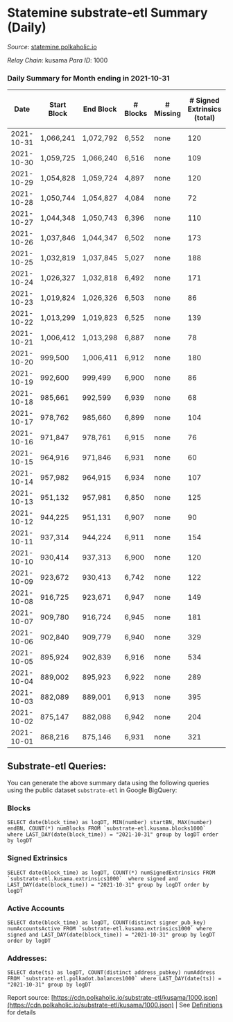 # Statemine substrate-etl Summary (Daily)

_Source_: [statemine.polkaholic.io](https://statemine.polkaholic.io)

*Relay Chain*: kusama
*Para ID*: 1000



### Daily Summary for Month ending in 2021-10-31


| Date | Start Block | End Block | # Blocks | # Missing | # Signed Extrinsics (total) | # Active Accounts | # Addresses with Balances | # Events | # Transfers | # XCM Transfers In | # XCM Transfers Out |
| ---- | ----------- | --------- | -------- | --------- | --------------------------- | ----------------- | ------------------------- | -------- | ----------- | ------------------ | ------------------- |
| 2021-10-31 | 1,066,241 | 1,072,792 | 6,552 | none  | 120 | 77 | 13,632 | 15,533 | 1,906 ($228,290.44) | 27 ($184.03) |   |
| 2021-10-30 | 1,059,725 | 1,066,240 | 6,516 | none  | 109 | 50 | 13,639 | 15,211 | 1,669 ($235,572.45) | 23 ($1,740.01) |   |
| 2021-10-29 | 1,054,828 | 1,059,724 | 4,897 | none  | 120 | 76 |  | 12,446 | 1,897 ($473,344.97) | 26 ($167.70) |   |
| 2021-10-28 | 1,050,744 | 1,054,827 | 4,084 | none  | 72 | 39 | 13,630 | 9,658 | 1,137 ($113,235.96) | 22 ($669.26) |   |
| 2021-10-27 | 1,044,348 | 1,050,743 | 6,396 | none  | 110 | 43 | 13,615 | 15,162 | 1,937 ($648,279.82) | 26 ($684.19) |   |
| 2021-10-26 | 1,037,846 | 1,044,347 | 6,502 | none  | 173 | 90 | 13,582 | 17,614 | 2,431 ($267,125.81) | 38 ($3,156.38) |   |
| 2021-10-25 | 1,032,819 | 1,037,845 | 5,027 | none  | 188 | 94 | 13,554 | 13,338 | 2,547 ($369,294.18) | 32 ($562.68) |   |
| 2021-10-24 | 1,026,327 | 1,032,818 | 6,492 | none  | 171 | 60 | 13,524 | 17,355 | 2,261 ($307,683.74) | 37 ($578.68) |   |
| 2021-10-23 | 1,019,824 | 1,026,326 | 6,503 | none  | 86 | 42 | 13,322 | 14,931 | 1,611 ($256,554.51) | 18 ($527.74) |   |
| 2021-10-22 | 1,013,299 | 1,019,823 | 6,525 | none  | 139 | 41 | 13,298 | 15,329 | 1,786 ($370,638.66) | 19 ($4,253.14) |   |
| 2021-10-21 | 1,006,412 | 1,013,298 | 6,887 | none  | 78 | 33 | 13,252 | 15,423 | 1,401 ($92,346.36) | 12 ($335.32) |   |
| 2021-10-20 | 999,500 | 1,006,411 | 6,912 | none  | 180 | 63 | 13,238 | 18,126 | 2,927 ($412,133.59) | 24 ($1,984.90) |   |
| 2021-10-19 | 992,600 | 999,499 | 6,900 | none  | 86 | 41 | 13,040 | 15,665 | 1,563 ($314,232.26) | 26 ($876.35) |   |
| 2021-10-18 | 985,661 | 992,599 | 6,939 | none  | 68 | 34 | 13,028 | 15,474 | 1,327 ($178,705.22) | 17 ($93.83) |   |
| 2021-10-17 | 978,762 | 985,660 | 6,899 | none  | 104 | 39 | 13,010 | 15,753 | 1,610 ($506,013.05) | 22 ($411.33) |   |
| 2021-10-16 | 971,847 | 978,761 | 6,915 | none  | 76 | 36 | 12,991 | 15,544 | 1,387 ($351,493.51) | 32 ($872.35) |   |
| 2021-10-15 | 964,916 | 971,846 | 6,931 | none  | 60 | 31 | 12,973 | 15,125 | 1,065 ($119,852.90) | 13 ($493.37) |   |
| 2021-10-14 | 957,982 | 964,915 | 6,934 | none  | 107 | 47 | 12,959 | 16,126 | 1,841 ($176,878.69) | 30 ($971.88) |   |
| 2021-10-13 | 951,132 | 957,981 | 6,850 | none  | 125 | 60 | 12,933 | 16,090 | 1,855 ($397,619.68) | 44 ($398.51) |   |
| 2021-10-12 | 944,225 | 951,131 | 6,907 | none  | 90 | 53 | 12,892 | 15,752 | 1,618 ($683,656.85) |   |   |
| 2021-10-11 | 937,314 | 944,224 | 6,911 | none  | 154 | 70 |  | 16,763 | 2,429 ($322,508.11) |   |   |
| 2021-10-10 | 930,414 | 937,313 | 6,900 | none  | 120 | 36 | 12,846 | 15,972 | 1,801 ($779,206.70) |   |   |
| 2021-10-09 | 923,672 | 930,413 | 6,742 | none  | 122 | 51 | 12,830 | 16,035 | 2,101 ($590,041.50) |   |   |
| 2021-10-08 | 916,725 | 923,671 | 6,947 | none  | 149 | 66 | 12,803 | 16,765 | 2,356 ($383,750.20) |   |   |
| 2021-10-07 | 909,780 | 916,724 | 6,945 | none  | 181 | 75 | 12,770 | 17,512 | 2,958 ($160,340.91) |   |   |
| 2021-10-06 | 902,840 | 909,779 | 6,940 | none  | 329 | 135 | 12,729 | 18,639 | 3,722 ($616,261.20) |   |   |
| 2021-10-05 | 895,924 | 902,839 | 6,916 | none  | 534 | 232 | 12,684 | 20,231 | 4,742 ($1,766,435.86) |   |   |
| 2021-10-04 | 889,002 | 895,923 | 6,922 | none  | 289 | 117 |  | 18,667 | 3,776 ($1,254,956.67) |   |   |
| 2021-10-03 | 882,089 | 889,001 | 6,913 | none  | 395 | 147 | 12,527 | 19,631 | 4,364 ($731,014.60) |   |   |
| 2021-10-02 | 875,147 | 882,088 | 6,942 | none  | 204 | 89 | 12,443 | 17,667 | 3,058 ($532,435.86) |   |   |
| 2021-10-01 | 868,216 | 875,146 | 6,931 | none  | 321 | 126 | 12,412 | 18,756 | 3,794 ($615,019.77) |   |   |

## Substrate-etl Queries:
You can generate the above summary data using the following queries using the public dataset `substrate-etl` in Google BigQuery:


### Blocks
```
SELECT date(block_time) as logDT, MIN(number) startBN, MAX(number) endBN, COUNT(*) numBlocks FROM `substrate-etl.kusama.blocks1000`  where LAST_DAY(date(block_time)) = "2021-10-31" group by logDT order by logDT
```


### Signed Extrinsics
```
SELECT date(block_time) as logDT, COUNT(*) numSignedExtrinsics FROM `substrate-etl.kusama.extrinsics1000`  where signed and LAST_DAY(date(block_time)) = "2021-10-31" group by logDT order by logDT
```


### Active Accounts
```
SELECT date(block_time) as logDT, COUNT(distinct signer_pub_key) numAccountsActive FROM `substrate-etl.kusama.extrinsics1000` where signed and LAST_DAY(date(block_time)) = "2021-10-31" group by logDT order by logDT
```


### Addresses:
```
SELECT date(ts) as logDT, COUNT(distinct address_pubkey) numAddress FROM `substrate-etl.polkadot.balances1000` where LAST_DAY(date(ts)) = "2021-10-31" group by logDT
```



Report source: [https://cdn.polkaholic.io/substrate-etl/kusama/1000.json](https://cdn.polkaholic.io/substrate-etl/kusama/1000.json) | See [Definitions](/DEFINITIONS.md) for details
